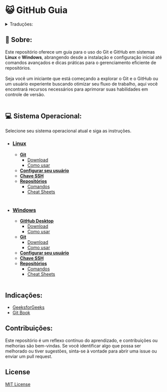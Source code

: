 # 😺 GitHub Guia

<details>
<summary>Traduções:</summary>

- [English](https://github.com/cestpassion/GitHub/blob/main/README.md)
- [Español](https://github.com/cestpassion/GitHub/blob/main/Translations/Espanol/README.md)
- [French](https://github.com/cestpassion/GitHub/blob/main/Translations/French/README.md)
- [Italian](https://github.com/cestpassion/GitHub/blob/main/Translations/Italian/README.md)
</details>

## 🔸 Sobre:
Este repositório oferece um guia para o uso do Git e GitHub em sistemas **Linux** e **Windows**, abrangendo desde a instalação e configuração inicial até comandos avançados e dicas práticas para o gerenciamento eficiente de repositórios.<br></br>
Seja você um iniciante que está começando a explorar o Git e o GitHub ou um usuário experiente buscando otimizar seu fluxo de trabalho, aqui você encontrará recursos necessários para aprimorar suas habilidades em controle de versão.
<br></br>

## 💻 Sistema Operacional:
Selecione seu sistema operacional atual e siga as instruções.
* ### [Linux](https://github.com/cestpassion/GitHub/blob/main/Translations/PortuguesBrasileiro/Linux.md)
  * **[Git](a)**
    * [Download](a)
    * [Como usar](a)
  * **[Configurar seu usuário](a)**
  * **[Chave SSH](a)**
  * **[Repositórios](a)**
    * [Comandos](a)
    * [Cheat Sheets](a)
<br></br>
* ### [Windows](https://github.com/cestpassion/GitHub/blob/main/Translations/PortuguesBrasileiro/Windows.md)
  * **[GitHub Desktop](a)**
    * [Download](a)
    * [Como usar](a)
  * **[Git](a)**
    * [Download](a)
    * [Como usar](a)
  * **[Configurar seu usuário](a)**
  * **[Chave SSH](a)**
  * **[Repositórios](a)**
    * [Comandos](a)
    * [Cheat Sheets](a)
<br></br>

## Indicações:
* [GeeksforGeeks](https://www.geeksforgeeks.org/)
* [Git Book](https://git-scm.com/book/pt-br/v2) 

## Contribuições:
Este repositório é um reflexo contínuo do aprendizado, e contribuições ou melhorias são bem-vindas. Se você identificar algo que possa ser melhorado ou tiver sugestões, sinta-se à vontade para abrir uma issue ou enviar um pull request.
<br>

## License
[MIT License](https://github.com/cestpassion/GitHub/blob/main/LICENSE)

